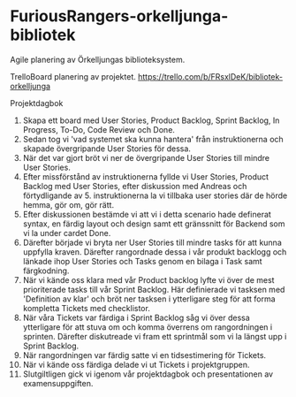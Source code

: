 # FuriousRangers-orkelljunga-bibliotek
Agile planering av Örkelljungas biblioteksystem.

TrelloBoard planering av projektet.
https://trello.com/b/FRsxlDeK/bibliotek-orkelljunga

Projektdagbok
1. Skapa ett board med User Stories, Product Backlog, Sprint Backlog, In Progress, To-Do, Code Review och Done.
2. Sedan tog vi 'vad systemet ska kunna hantera' från instruktionerna och skapade övergripande User Stories för dessa.
3. När det var gjort bröt vi ner de övergripande User Stories till mindre User Stories.
4. Efter missförstånd av instruktionerna fyllde vi User Stories, Product Backlog med User Stories, efter diskussion med Andreas och förtydligande av 5. instruktionerna la vi tillbaka user stories där de hörde hemma, gör om, gör rätt.
5. Efter diskussionen bestämde vi att vi i detta scenario hade definerat syntax, en färdig layout och design samt ett gränssnitt  för Backend som vi la under cardet Done.
6. Därefter började vi bryta ner User Stories till mindre tasks för att kunna uppfylla kraven. Därefter rangordnade dessa i vår produkt backlogg och länkade ihop User Stories och Tasks genom en bilaga i Task samt färgkodning.
7. När vi kände oss klara med vår Product backlog lyfte vi över de mest prioriterade tasks till vår Sprint Backlog. Här definierade vi tasksen med 'Definition av klar' och bröt ner tasksen i ytterligare steg för att forma kompletta Tickets med checklistor.
8. När våra Tickets var färdiga i Sprint Backlog såg vi över dessa ytterligare för att stuva om och komma överrens om rangordningen i sprinten. Därefter diskutreade vi fram ett sprintmål som vi la längst upp i Sprint Backlog.
9. När rangordningen var färdig satte vi en tidsestimering för Tickets.
10. När vi kände oss färdiga delade vi ut Tickets i projektgruppen.
11. Slutgiltligen gick vi igenom vår projektdagbok och presentationen av examensuppgiften.
